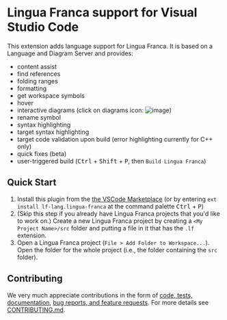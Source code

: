 # Lingua Franca support for Visual Studio Code

This extension adds language support for Lingua Franca. It is based on a Language and Diagram Server and provides:
* content assist
* find references
* folding ranges
* formatting
* get workspace symbols
* hover
* interactive diagrams (click on diagrams icon: ![image](https://user-images.githubusercontent.com/33707478/130875545-ad78a9b7-a07b-4eb9-be59-f6c758cc816b.png))
* rename symbol
* syntax highlighting
* target syntax highlighting 
* target code validation upon build (error highlighting currently for C++ only)
* quick fixes (beta)
* user-triggered build (<kbd>Ctrl</kbd> + <kbd>Shift</kbd> + <kbd>P</kbd>, then `Build Lingua Franca`) 

## Quick Start
 1. Install this plugin from the [the VSCode Marketplace](https://marketplace.visualstudio.com/items?itemName=rust-lang.rust) (or by entering `ext install lf-lang.lingua-franca` at the command palette <kbd>Ctrl</kbd> + <kbd>P</kbd>)
 2. (Skip this step if you already have Lingua Franca projects that you'd like to work on.) Create a new Lingua Franca project by creating a `<My Project Name>/src` folder and putting a file in it that has the `.lf` extension.
 3. Open a Lingua Franca project (`File > Add Folder to Workspace...`). Open the folder for the whole project (i.e., the folder containing the `src` folder).

## Contributing
We very much appreciate contributions in the form of [code, tests, documentation](https://github.com/lf-lang/vscode-lingua-franca/issues), [bug reports, and feature requests](https://github.com/lf-lang/vscode-lingua-franca/issues). For more details see [CONTRIBUTING.md](https://github.com/lf-lang/vscode-lingua-franca/blob/main/CONTRIBUTING.md).

